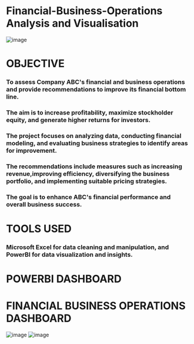 # Financial-Business-Operations Analysis and Visualisation

![image](https://github.com/khanaalmeen/Financial-Business-Operations/assets/106391555/a28b292b-fa86-41f7-b441-199caa603d5a)


# OBJECTIVE
### To assess Company ABC's financial and business operations and provide recommendations to improve its financial bottom line.
### The aim is to increase profitability, maximize stockholder equity, and generate higher returns for investors. 
### The project focuses on analyzing data, conducting financial modeling, and evaluating business strategies to identify areas for improvement.
### The recommendations include measures such as increasing revenue,improving efficiency, diversifying the business portfolio, and implementing suitable pricing strategies.
### The goal is to enhance ABC's financial performance and overall business success.



# TOOLS USED
###  Microsoft Excel for data cleaning and manipulation, and PowerBI for data visualization and insights.



# POWERBI DASHBOARD




# FINANCIAL BUSINESS OPERATIONS DASHBOARD

![image](https://github.com/khanaalmeen/Financial-Business-Operations/assets/106391555/d7e93a54-a365-4e59-bfdd-113cef32dc5d)
![image](https://github.com/khanaalmeen/Financial-Business-Operations/assets/106391555/0ade0d99-dc54-4c0d-8a3c-6e265bc867e0)

